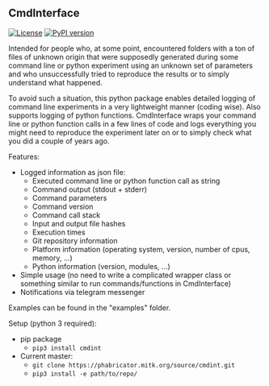 ## CmdInterface

[![License](https://img.shields.io/badge/License-Apache%202.0-blue.svg)](https://opensource.org/licenses/Apache-2.0)
[![PyPI version](https://badge.fury.io/py/cmdint.svg)](https://badge.fury.io/py/cmdint)

Intended for people who, at some point, encountered folders with a ton of files of unknown origin that were supposedly generated during some command line or python experiment using an unknown set of parameters and who unsuccessfully tried to reproduce the results or to simply understand what happened.

To avoid such a situation, this python package enables detailed logging of command line experiments in a very lightweight manner (coding wise). Also supports logging of python functions. 
CmdInterface wraps your command line or python function calls in a few lines of code and logs everything you might need to reproduce the experiment later on or to simply check what you did a couple of years ago.

Features:
* Logged information as json file:
    * Executed command line or python function call as string
    * Command output (stdout + stderr)
    * Command parameters
    * Command version
    * Command call stack
    * Input and output file hashes
    * Execution times
    * Git repository information
    * Platform information (operating system, version, number of cpus, memory, ...)
    * Python information (version, modules, ...)
* Simple usage (no need to write a complicated wrapper class or something similar to run commands/functions in CmdInterface)
* Notifications via telegram messenger

Examples can be found in the "examples" folder. 

Setup (python 3 required):
* pip package
    * ```pip3 install cmdint```
* Current master:
    * ```git clone https://phabricator.mitk.org/source/cmdint.git```
    * ```pip3 install -e path/to/repo/```
